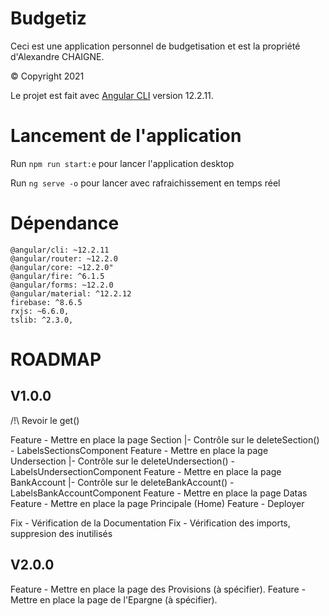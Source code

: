 # Budgetiz

Ceci est une application personnel de budgetisation et est la propriété d'Alexandre CHAIGNE.

© Copyright 2021

Le projet est fait avec [Angular CLI](https://github.com/angular/angular-cli) version 12.2.11.

# Lancement de l'application

Run `npm run start:e` pour lancer l'application desktop

Run `ng serve -o` pour lancer avec rafraichissement en temps réel

# Dépendance
    @angular/cli: ~12.2.11
    @angular/router: ~12.2.0
    @angular/core: ~12.2.0"
    @angular/fire: ^6.1.5
    @angular/forms: ~12.2.0
    @angular/material: ^12.2.12
    firebase: ^8.6.5
    rxjs: ~6.6.0,
    tslib: ^2.3.0,

# ROADMAP 

## V1.0.0
/!\ Revoir le get() 

Feature - Mettre en place la page Section
    |- Contrôle sur le deleteSection() - LabelsSectionsComponent
Feature - Mettre en place la page Undersection
    |- Contrôle sur le deleteUndersection() - LabelsUndersectionComponent
Feature - Mettre en place la page BankAccount
    |- Contrôle sur le deleteBankAccount() - LabelsBankAccountComponent
Feature - Mettre en place la page Datas
Feature - Mettre en place la page Principale (Home)
Feature - Deployer

Fix - Vérification de la Documentation
Fix - Vérification des imports, suppresion des inutilisés

## V2.0.0
Feature - Mettre en place la page des Provisions (à spécifier).
Feature - Mettre en place la page de l'Epargne (à spécifier).
